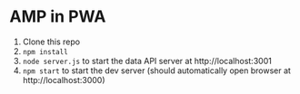 AMP in PWA
==========

1. Clone this repo
2. `npm install`
3. `node server.js` to start the data API server at http://localhost:3001
4. `npm start` to start the dev server (should automatically open browser at http://localhost:3000)
